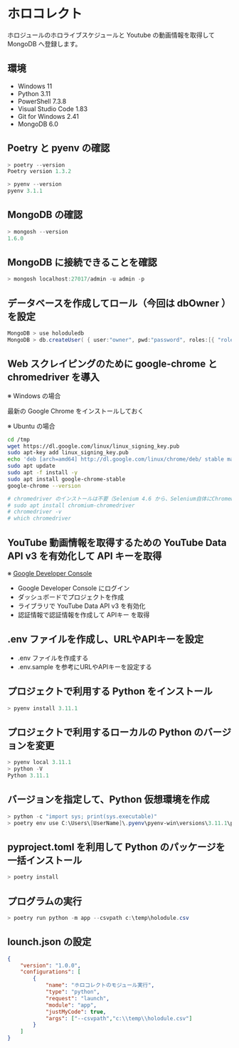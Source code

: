 # ホロコレクト

ホロジュールのホロライブスケジュールと Youtube の動画情報を取得して MongoDB へ登録します。

## 環境

* Windows 11
* Python 3.11
* PowerShell 7.3.8
* Visual Studio Code 1.83
* Git for Windows 2.41
* MongoDB 6.0

## Poetry と pyenv の確認

```powershell
> poetry --version
Poetry version 1.3.2

> pyenv --version
pyenv 3.1.1
```

## MongoDB の確認

```powershell
> mongosh --version
1.6.0
```

## MongoDB に接続できることを確認

```powershell
> mongosh localhost:27017/admin -u admin -p
```

## データベースを作成してロール（今回は dbOwner ）を設定

```powershell
MongoDB > use holoduledb
MongoDB > db.createUser( { user:"owner", pwd:"password", roles:[{ "role" : "dbOwner", "db" : "holoduledb" }] } );
```

## Web スクレイピングのために google-chrome と chromedriver を導入

※ Windows の場合

最新の Google Chrome をインストールしておく

※ Ubuntu の場合

```bash
cd /tmp
wget https://dl.google.com/linux/linux_signing_key.pub
sudo apt-key add linux_signing_key.pub
echo 'deb [arch=amd64] http://dl.google.com/linux/chrome/deb/ stable main' | sudo tee /etc/apt/sources.list.d/google-chrome.list
sudo apt update
sudo apt -f install -y
sudo apt install google-chrome-stable
google-chrome --version

# chromedriver のインストールは不要（Selenium 4.6 から、Selenium自体にChromeDriver自動更新機能「Selenium Manager」が搭載されたため）
# sudo apt install chromium-chromedriver
# chromedriver -v
# which chromedriver
```

## YouTube 動画情報を取得するための YouTube Data API v3 を有効化して API キーを取得

※ [Google Developer Console](https://console.developers.google.com/?hl=JA)

* Google Developer Console にログイン
* ダッシュボードでプロジェクトを作成
* ライブラリで YouTube Data API v3 を有効化
* 認証情報で認証情報を作成して APIキー を取得

## .env ファイルを作成し、URLやAPIキーを設定

* .env ファイルを作成する
* .env.sample を参考にURLやAPIキーを設定する

## プロジェクトで利用する Python をインストール

```powershell
> pyenv install 3.11.1
```

## プロジェクトで利用するローカルの Python のバージョンを変更

```powershell
> pyenv local 3.11.1
> python -V
Python 3.11.1
```

## バージョンを指定して、Python 仮想環境を作成

```powershell
> python -c "import sys; print(sys.executable)"
> poetry env use C:\Users\[UserName]\.pyenv\pyenv-win\versions\3.11.1\python.exe
```

## pyproject.toml を利用して Python のパッケージを一括インストール

```powershell
> poetry install
```

## プログラムの実行

```powershell
> poetry run python -m app --csvpath c:\temp\holodule.csv
```

## lounch.json の設定

```json
{
    "version": "1.0.0",
    "configurations": [
        {
            "name": "ホロコレクトのモジュール実行",
            "type": "python",
            "request": "launch",
            "module": "app",
            "justMyCode": true,
            "args": ["--csvpath","c:\\temp\\holodule.csv"]
        }
    ]
}
```
